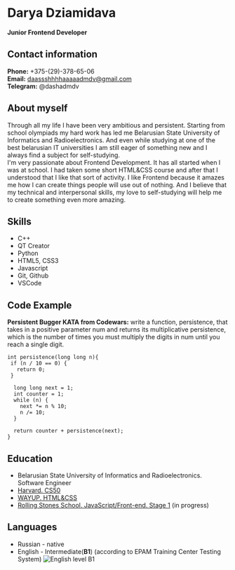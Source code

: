 # Darya Dziamidava
**Junior Frontend Developer**

## Contact information
**Phone:** +375-(29)-378-65-06\
**Email:** daassshhhhaaaaadmdv@gmail.com\
**Telegram:** @dashadmdv

## About myself
Through all my life I have been very ambitious and persistent. Starting from school olympiads my hard work has led me Belarusian State University of Informatics and Radioelectronics. And even while studying at one of the best belarusian IT universities I am still eager of something new and I always find a subject for self-studying.\
I'm very passionate about Frontend Development. It has all started when I was at school. I had taken some short HTML&CSS course and after that I understood that I like that sort of activity. I like Frontend because it amazes me how I can create things people will use out of nothing. 
And I believe that my technical and interpersonal skills, my love to self-studying will help me to create something even more amazing.

## Skills
- C++
- QT Creator
- Python
- HTML5, CSS3
- Javascript
- Git, Github
- VSCode

## Code Example
**Persistent Bugger KATA from Codewars:** write a function, persistence, that takes in a positive parameter num and returns its multiplicative persistence, which is the number of times you must multiply the digits in num until you reach a single digit.
```
int persistence(long long n){
 if (n / 10 == 0) {
   return 0;
 }

  long long next = 1;
  int counter = 1;
  while (n) {
    next *= n % 10;
    n /= 10;
  }
  
  return counter + persistence(next);
}
```

## Education

- Belarusian State University of Informatics and Radioelectronics. Software Engineer
- [Harvard. CS50](https://javarush.ru/quests/QUEST_HARVARD_CS50)
- [WAYUP. HTML&CSS](https://wayup.in/library/course10)
- [Rolling Stones School. JavaScript/Front-end. Stage 1](https://rs.school/js/) (in progress)

## Languages
- Russian - native
- English - Intermediate(**B1**) (according to EPAM Training Center Testing System)
![English level B1](https://sun9-11.userapi.com/impg/DlgS02HUJvh00hMHJ9rTU9PF42Bpew3ovQT89A/bjg2zJDCM4g.jpg?size=729x123&quality=96&sign=20b3ad182e95a7ead2afa2cc79a05c63&type=album)
